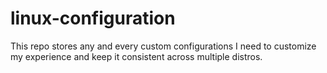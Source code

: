 # linux-configuration
This repo stores any and every custom configurations I need to customize my experience and keep it consistent across multiple distros.
